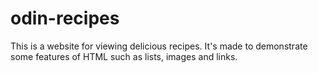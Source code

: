 # odin-recipes
This is a website for viewing delicious recipes. It's made to demonstrate some features of HTML such as lists, images and links.